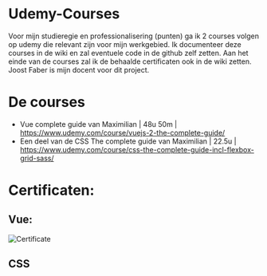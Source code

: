 # Udemy-Courses
Voor mijn studieregie en professionalisering (punten) ga ik 2 courses volgen op udemy die relevant zijn voor mijn werkgebied.
Ik documenteer deze courses in de wiki en zal eventuele code in de github zelf zetten.
Aan het einde van de courses zal ik de behaalde certificaten ook in de wiki zetten.
Joost Faber is mijn docent voor dit project.

# De courses
- Vue complete guide van Maximilian | 48u 50m | https://www.udemy.com/course/vuejs-2-the-complete-guide/
- Een deel van de CSS The complete guide van Maximilian | 22.5u | https://www.udemy.com/course/css-the-complete-guide-incl-flexbox-grid-sass/


# Certificaten:

## Vue:
![Certificate](https://user-images.githubusercontent.com/43336468/108981021-99a29480-768c-11eb-9389-65fed93fff4e.jpg)

## CSS
